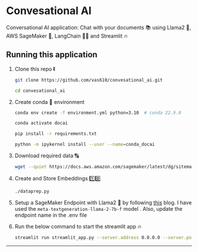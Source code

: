 # Convesational AI
Conversational AI application: Chat with your documents 📚 using Llama2 🦙, AWS SageMaker 🧠, LangChain 🦜️🔗 and Streamlit 🔥

## Running this application

1. Clone this repo ⏬ 

    ```bash
    git clone https://github.com/vas610/convesational_ai.git

    cd convesational_ai
    ```

2. Create conda 🐍 environment 

    ```bash
    conda env create -f environment.yml python=3.10  # conda 22.9.0

    conda activate docai

    pip install -r requirements.txt

    python -m ipykernel install --user --name=conda_docai
    ```

3. Download required data 🔠

    ```bash
    wget --quiet https://docs.aws.amazon.com/sagemaker/latest/dg/sitemap.xml --output-document - | egrep -o "https://[^<]+" | wget --directory-prefix=./aws_docs/sagemaker/ -i -
    ```

4. Create and Store Embeddings 1️⃣0️⃣

    ```bash
    ./dataprep.py
    ```

5. Setup a SageMaker Endpoint with Llama2 🦙 by following [this](https://aws.amazon.com/blogs/machine-learning/llama-2-foundation-models-from-meta-are-now-available-in-amazon-sagemaker-jumpstart/) blog. I have used the `meta-textgeneration-llama-2-7b-f` model . Also, update the endpoint name in the .env file

6. Run the below command to start the streamlit app 🔥

    ```bash
    streamlit run streamlit_app.py --server.address 0.0.0.0 --server.port 8080 --server.fileWatcherType none --browser.gatherUsageStats False
    ```

__________________________________________________________________
